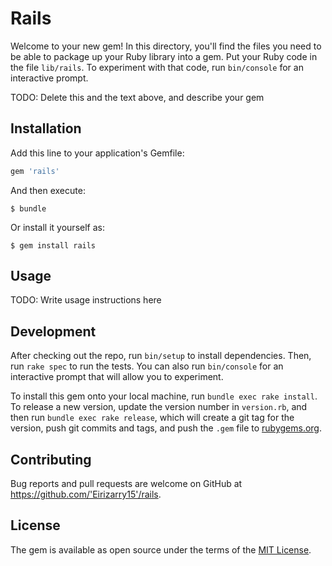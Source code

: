 # Rails

Welcome to your new gem! In this directory, you'll find the files you need to be able to package up your Ruby library into a gem. Put your Ruby code in the file `lib/rails`. To experiment with that code, run `bin/console` for an interactive prompt.

TODO: Delete this and the text above, and describe your gem

## Installation

Add this line to your application's Gemfile:

```ruby
gem 'rails'
```

And then execute:

    $ bundle

Or install it yourself as:

    $ gem install rails

## Usage

TODO: Write usage instructions here

## Development

After checking out the repo, run `bin/setup` to install dependencies. Then, run `rake spec` to run the tests. You can also run `bin/console` for an interactive prompt that will allow you to experiment.

To install this gem onto your local machine, run `bundle exec rake install`. To release a new version, update the version number in `version.rb`, and then run `bundle exec rake release`, which will create a git tag for the version, push git commits and tags, and push the `.gem` file to [rubygems.org](https://rubygems.org).

## Contributing

Bug reports and pull requests are welcome on GitHub at https://github.com/'Eirizarry15'/rails.

## License

The gem is available as open source under the terms of the [MIT License](https://opensource.org/licenses/MIT).
